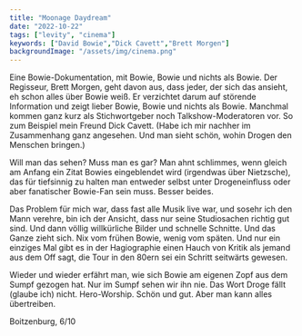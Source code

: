 ```yaml
---
title: "Moonage Daydream"
date: "2022-10-22"
tags: ["levity", "cinema"]
keywords: ["David Bowie","Dick Cavett","Brett Morgen"]
backgroundImage: "/assets/img/cinema.png"
---
```

Eine Bowie-Dokumentation, mit Bowie, Bowie und nichts als Bowie. Der Regisseur, Brett Morgen, geht davon aus, dass jeder, der sich das ansieht, eh schon alles über Bowie weiß. Er verzichtet darum auf störende Information und zeigt lieber Bowie, Bowie und nichts als Bowie. Manchmal kommen ganz kurz als Stichwortgeber noch Talkshow-Moderatoren vor. So zum Beispiel mein Freund Dick Cavett. (Habe ich mir nachher im Zusammenhang ganz angesehen. Und man sieht schön, wohin Drogen den Menschen bringen.)

Will man das sehen? Muss man es gar? Man ahnt schlimmes, wenn gleich am Anfang ein Zitat Bowies eingeblendet wird (irgendwas über Nietzsche), das für tiefsinnig zu halten man entweder selbst unter Drogeneinfluss oder aber fanatischer Bowie-Fan sein muss. Besser beides.

Das Problem für mich war, dass fast alle Musik live war, und sosehr ich den Mann verehre, bin ich der Ansicht, dass nur seine Studiosachen richtig gut sind. Und dann völlig willkürliche Bilder und schnelle Schnitte. Und das Ganze zieht sich. Nix vom frühen Bowie, wenig vom späten. Und nur ein einziges Mal gibt es in der Hagiographie einen Hauch von Kritik als jemand aus dem Off sagt, die Tour in den 80ern sei ein Schritt seitwärts gewesen.

Wieder und wieder erfährt man, wie sich Bowie am eigenen Zopf aus dem Sumpf gezogen hat. Nur im Sumpf sehen wir ihn nie. Das Wort Droge fällt (glaube ich) nicht. Hero-Worship. Schön und gut. Aber man kann alles übertreiben.

Boitzenburg, 6/10


